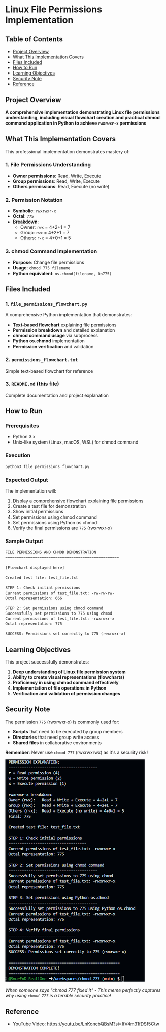 # Linux File Permissions Implementation

## Table of Contents
- [Project Overview](#project-overview)
- [What This Implementation Covers](#what-this-implementation-covers)
- [Files Included](#files-included)
- [How to Run](#how-to-run)
- [Learning Objectives](#learning-objectives)
- [Security Note](#security-note)
- [Reference](#reference)

## Project Overview
**A comprehensive implementation demonstrating Linux file permissions understanding, including visual flowchart creation and practical chmod command application in Python to achieve `rwxrwxr-x` permissions**

## What This Implementation Covers

This professional implementation demonstrates mastery of:

### 1. File Permissions Understanding
- **Owner permissions**: Read, Write, Execute
- **Group permissions**: Read, Write, Execute  
- **Others permissions**: Read, Execute (no write)

### 2. Permission Notation
- **Symbolic**: `rwxrwxr-x`
- **Octal**: `775`
- **Breakdown**:
  - Owner: `rwx` = 4+2+1 = 7
  - Group: `rwx` = 4+2+1 = 7
  - Others: `r-x` = 4+0+1 = 5

### 3. chmod Command Implementation
- **Purpose**: Change file permissions
- **Usage**: `chmod 775 filename`
- **Python equivalent**: `os.chmod(filename, 0o775)`

## Files Included

### 1. `file_permissions_flowchart.py`
A comprehensive Python implementation that demonstrates:
- **Text-based flowchart** explaining file permissions
- **Permission breakdown** and detailed explanation
- **chmod command usage** via subprocess
- **Python os.chmod** implementation
- **Permission verification** and validation

### 2. `permissions_flowchart.txt`
Simple text-based flowchart for reference

### 3. `README.md` (this file)
Complete documentation and project explanation

## How to Run

### Prerequisites
- Python 3.x
- Unix-like system (Linux, macOS, WSL) for chmod command

### Execution
```bash
python3 file_permissions_flowchart.py
```

### Expected Output
The implementation will:
1. Display a comprehensive flowchart explaining file permissions
2. Create a test file for demonstration
3. Show initial permissions
4. Set permissions using chmod command
5. Set permissions using Python os.chmod
6. Verify the final permissions are `775` (rwxrwxr-x)

### Sample Output
```
FILE PERMISSIONS AND CHMOD DEMONSTRATION
==================================================

[Flowchart displayed here]

Created test file: test_file.txt

STEP 1: Check initial permissions
Current permissions of test_file.txt: -rw-rw-rw-
Octal representation: 666

STEP 2: Set permissions using chmod command
Successfully set permissions to 775 using chmod
Current permissions of test_file.txt: -rwxrwxr-x
Octal representation: 775

SUCCESS: Permissions set correctly to 775 (rwxrwxr-x)
```

## Learning Objectives

This project successfully demonstrates:
1. **Deep understanding of Linux file permission system**
2. **Ability to create visual representations (flowcharts)**
3. **Proficiency in using chmod command effectively**
4. **Implementation of file operations in Python**
5. **Verification and validation of permission changes**

## Security Note

The permission `775` (rwxrwxr-x) is commonly used for:
- **Scripts** that need to be executed by group members
- **Directories** that need group write access
- **Shared files** in collaborative environments

**Remember**: Never use `chmod 777` (rwxrwxrwx) as it's a security risk!

![Security Warning Meme](image.png)

*When someone says "chmod 777 fixed it" - This meme perfectly captures why using `chmod 777` is a terrible security practice!*

## Reference
- YouTube Video: https://youtu.be/LnKoncbQBsM?si=IfV4m31fDSf5Ctw 